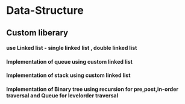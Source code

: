 # Data-Structure
## Custom liberary
#### use Linked list - single linked list , double linked list

#### Implementation of queue using custom linked list

#### Implementation of stack using custom linked list

#### Implementation of Binary tree using recursion for pre,post,in-order traversal and Queue for levelorder traversal
